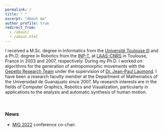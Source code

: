 ```yaml
---
permalink: /
title: " "
excerpt: "About me"
author_profile: true
redirect_from: 
  - /about/
  - /about.html
---
```


I received a M.Sc. degree in Informatics from the [Université Toulouse III](https://www.univ-tlse3.fr/) and a Ph.D. degree in Robotics from the [INP-T](https://www.inp-toulouse.fr/fr/index.html), at [LAAS-CNRS](https://www.laas.fr) in Toulouse, France in 2003 and 2007, respectively. During my Ph.D. I worked on algorithms for the generation of antropomorphic movements with the [Gepetto Research Team](https://www.laas.fr/public/en/gepetto) under the supervision of [Dr. Jean-Paul Laumond](https://www.laas.fr/~jpl). I have been a research faculty member at the Department of Mathematics of the Universidad de Guanajuato since 2007. My research interests are in the fields of Computer Graphics, Robotics and Visualization, particularty in applications to the analysis and automatic synthesis of human motion. 

<br>

<h3>News</h3>

<ul>
  <li><a href="https://mig2022.cs.purdue.edu/">MIG 2022</a> conference co-chair.</li>
</ul>
